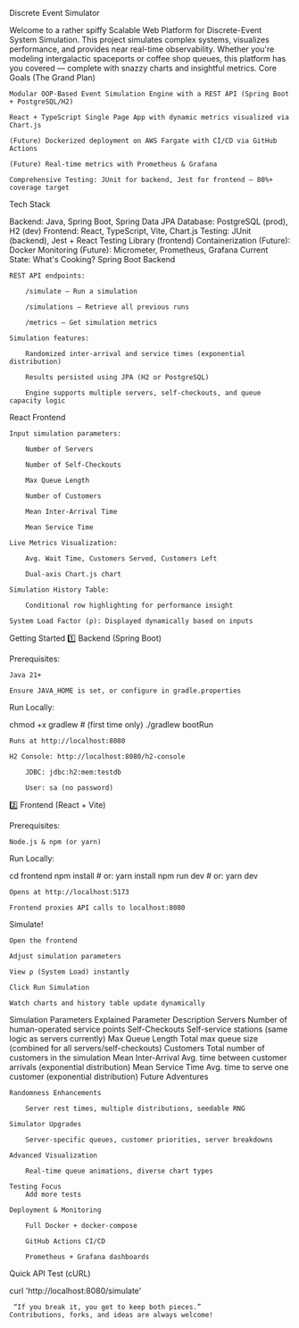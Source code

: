 Discrete Event Simulator 

Welcome to a rather spiffy Scalable Web Platform for Discrete-Event System Simulation. This project simulates complex systems, visualizes performance, and provides near real-time observability. Whether you're modeling intergalactic spaceports or coffee shop queues, this platform has you covered — complete with snazzy charts and insightful metrics.
 Core Goals (The Grand Plan)

    Modular OOP-Based Event Simulation Engine with a REST API (Spring Boot + PostgreSQL/H2)

    React + TypeScript Single Page App with dynamic metrics visualized via Chart.js

    (Future) Dockerized deployment on AWS Fargate with CI/CD via GitHub Actions

    (Future) Real-time metrics with Prometheus & Grafana

    Comprehensive Testing: JUnit for backend, Jest for frontend — 80%+ coverage target

 Tech Stack

Backend: Java, Spring Boot, Spring Data JPA
Database: PostgreSQL (prod), H2 (dev)
Frontend: React, TypeScript, Vite, Chart.js
Testing: JUnit (backend), Jest + React Testing Library (frontend)
Containerization (Future): Docker
Monitoring (Future): Micrometer, Prometheus, Grafana
 Current State: What's Cooking?
 Spring Boot Backend

    REST API endpoints:

        /simulate – Run a simulation

        /simulations – Retrieve all previous runs

        /metrics – Get simulation metrics

    Simulation features:

        Randomized inter-arrival and service times (exponential distribution)

        Results persisted using JPA (H2 or PostgreSQL)

        Engine supports multiple servers, self-checkouts, and queue capacity logic

 React Frontend

    Input simulation parameters:

        Number of Servers

        Number of Self-Checkouts

        Max Queue Length

        Number of Customers

        Mean Inter-Arrival Time

        Mean Service Time

    Live Metrics Visualization:

        Avg. Wait Time, Customers Served, Customers Left

        Dual-axis Chart.js chart

    Simulation History Table:

        Conditional row highlighting for performance insight

    System Load Factor (ρ): Displayed dynamically based on inputs

 Getting Started
1️⃣ Backend (Spring Boot)

Prerequisites:

    Java 21+

    Ensure JAVA_HOME is set, or configure in gradle.properties

Run Locally:

chmod +x gradlew      # (first time only)
./gradlew bootRun

    Runs at http://localhost:8080

    H2 Console: http://localhost:8080/h2-console

        JDBC: jdbc:h2:mem:testdb

        User: sa (no password)

2️⃣ Frontend (React + Vite)

Prerequisites:

    Node.js & npm (or yarn)

Run Locally:

cd frontend
npm install       # or: yarn install
npm run dev       # or: yarn dev

    Opens at http://localhost:5173

    Frontend proxies API calls to localhost:8080

 Simulate!

    Open the frontend

    Adjust simulation parameters

    View ρ (System Load) instantly

    Click Run Simulation

    Watch charts and history table update dynamically

 Simulation Parameters Explained
Parameter	Description
Servers	Number of human-operated service points
Self-Checkouts	Self-service stations (same logic as servers currently)
Max Queue Length	Total max queue size (combined for all servers/self-checkouts)
Customers	Total number of customers in the simulation
Mean Inter-Arrival	Avg. time between customer arrivals (exponential distribution)
Mean Service Time	Avg. time to serve one customer (exponential distribution)
 Future Adventures

    Randomness Enhancements

        Server rest times, multiple distributions, seedable RNG

    Simulator Upgrades

        Server-specific queues, customer priorities, server breakdowns

    Advanced Visualization

        Real-time queue animations, diverse chart types

    Testing Focus
        Add more tests

    Deployment & Monitoring

        Full Docker + docker-compose

        GitHub Actions CI/CD

        Prometheus + Grafana dashboards

 Quick API Test (cURL)

curl 'http://localhost:8080/simulate'

     “If you break it, you get to keep both pieces.”
    Contributions, forks, and ideas are always welcome!
